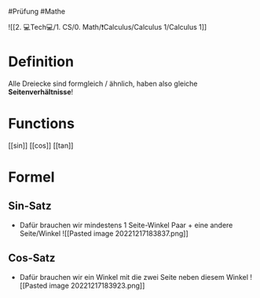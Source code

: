 #Prüfung #Mathe 

![[2. 💻Tech💻/1. CS/0. Math/❗Calculus/Calculus 1/Calculus 1]]


# Definition
Alle Dreiecke sind formgleich / ähnlich, haben also gleiche **Seitenverhältnisse**!

# Functions
[[sin]]
[[cos]]
[[tan]]

# Formel

## Sin-Satz
- Dafür brauchen wir mindestens 1 Seite-Winkel Paar + eine andere Seite/Winkel
![[Pasted image 20221217183837.png]]


## Cos-Satz
- Dafür brauchen wir ein Winkel mit die zwei Seite neben diesem Winkel
![[Pasted image 20221217183923.png]]